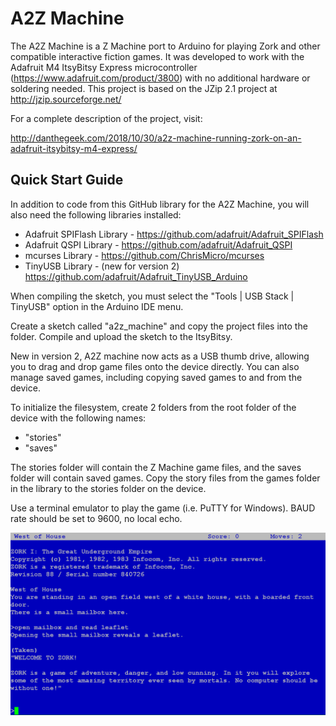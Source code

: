 # A2Z Machine

The A2Z Machine is a Z Machine port to Arduino for playing Zork and other compatible interactive fiction games. It was developed to work with the Adafruit M4 ItsyBitsy Express microcontroller (https://www.adafruit.com/product/3800) with no additional hardware or soldering needed. This project is based on the JZip 2.1 project at http://jzip.sourceforge.net/

For a complete description of the project, visit:

http://danthegeek.com/2018/10/30/a2z-machine-running-zork-on-an-adafruit-itsybitsy-m4-express/

## Quick Start Guide

In addition to code from this GitHub library for the A2Z Machine, you will also need the following libraries installed:

- Adafruit SPIFlash Library - https://github.com/adafruit/Adafruit_SPIFlash
- Adafruit QSPI Library - https://github.com/adafruit/Adafruit_QSPI
- mcurses Library - https://github.com/ChrisMicro/mcurses
- TinyUSB Library - (new for version 2) https://github.com/adafruit/Adafruit_TinyUSB_Arduino

When compiling the sketch, you must select the "Tools | USB Stack | TinyUSB" option in the Arduino IDE menu.

Create a sketch called "a2z_machine" and copy the project files into the folder. Compile and upload the sketch to the ItsyBitsy.

New in version 2, A2Z machine now acts as a USB thumb drive, allowing you to drag and drop game files onto the device directly. You can also manage saved games, including copying saved games to and from the device.

To initialize the filesystem, create 2 folders from the root folder of the device with the following names:

- "stories"
- "saves"

The stories folder will contain the Z Machine game files, and the saves folder will contain saved games. Copy the story files from the games folder in the library to the stories folder on the device. 


Use a terminal emulator to play the game (i.e. PuTTY for Windows). BAUD rate should be set to 9600, no local echo.

![ScreenShot](screenshot.png)
